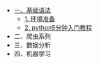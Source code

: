 - [一、基础语法](基础语法/README.md)
    - [1. 环境准备](/基础语法/环境准备.md)
    - [2. python5分钟入门教程](/基础语法/python5分钟入门教程.md)
- 二、爬虫系列
- 三、数据分析
- 四、机器学习